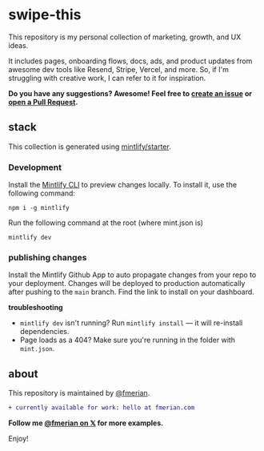 # swipe-this

This repository is my personal collection of marketing, growth, and UX ideas.

It includes pages, onboarding flows, docs, ads, and product updates from awesome dev tools like Resend, Stripe, Vercel, and more. So, if I'm struggling with creative work, I can refer to it for inspiration.

**Do you have any suggestions? Awesome! Feel free to [create an issue](https://github.com/fmerian/swipe-this/issues) or [open a Pull Request](https://github.com/fmerian/swipe-this/pulls).**

## stack

This collection is generated using [mintlify/starter](https://git.new/docs).

### Development

Install the [Mintlify CLI](https://www.npmjs.com/package/mintlify) to preview changes locally. To install it, use the following command:

```
npm i -g mintlify
```

Run the following command at the root (where mint.json is)

```
mintlify dev
```

### publishing changes

Install the Mintlify Github App to auto propagate changes from your repo to your deployment. Changes will be deployed to production automatically after pushing to the `main` branch. Find the link to install on your dashboard. 

**troubleshooting**

- `mintlify dev` isn't running? Run `mintlify install` — it will re-install dependencies.
- Page loads as a 404? Make sure you're running in the folder with `mint.json`.

## about

This repository is maintained by [@fmerian](https://read.cv/fmerian).

```diff
+ currently available for work: hello at fmerian.com
```

**Follow me [@fmerian on 𝕏](https://x.com/fmerian) for more examples.**

Enjoy!